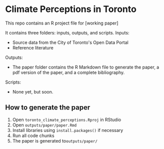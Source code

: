 # Climate Perceptions in Toronto

This repo contains an R project file for [working paper]

It contains three folders: inputs, outputs, and scripts.
Inputs:
- Source data from the City of Toronto's Open Data Portal
- Reference literature

Outputs:
- The paper folder contains the R Markdown file to generate the paper, a pdf version of the paper, and a complete bibliography.

Scripts:
- None yet, but soon.

## How to generate the paper
1.  Open `toronto_climate_perceptions.Rproj` in RStudio
2.  Open `outputs/paper/paper.Rmd` 
3.  Install libraries using `install.packages()` if necessary
4.  Run all code chunks
5. The paper is generated to`outputs/paper/`